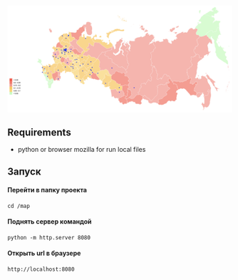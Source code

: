 ![alt text](misc/screenshot.png)

## Requirements

- python or browser mozilla for run local files

## Запуск

#### Перейти в папку проекта
```
cd /map
```
#### Поднять сервер командой
```
python -m http.server 8080
```
#### Открыть url в браузере
```
http://localhost:8080
```
